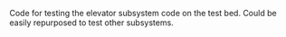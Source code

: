 Code for testing the elevator subsystem code on the test bed.  Could be easily repurposed to test other subsystems.
